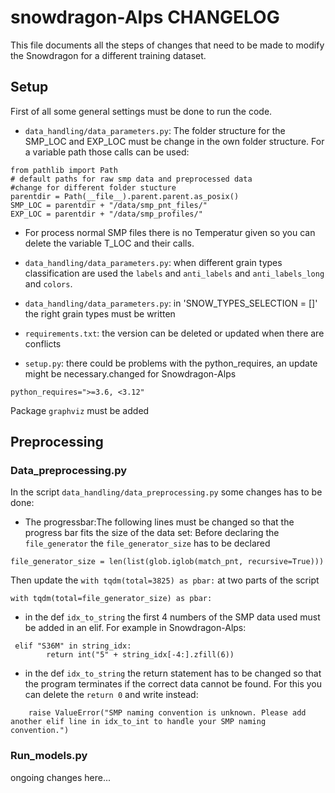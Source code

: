 # snowdragon-Alps CHANGELOG

This file documents all the steps of changes that need to be made to modify the Snowdragon for a different training dataset.

## Setup

First of all some general settings must be done to run the code.

-   `data_handling/data_parameters.py`: The folder structure for the SMP_LOC and EXP_LOC must be change in the own folder structure. For a variable path those calls can be used:

```
from pathlib import Path
# default paths for raw smp data and preprocessed data
#change for different folder stucture
parentdir = Path(__file__).parent.parent.as_posix()
SMP_LOC = parentdir + "/data/smp_pnt_files/"
EXP_LOC = parentdir + "/data/smp_profiles/"
```

-   For process normal SMP files there is no Temperatur given so you can delete the variable T_LOC and their calls.

-   `data_handling/data_parameters.py`: when different grain types classification are used the `labels` and `anti_labels` and `anti_labels_long` and `colors`.
-   `data_handling/data_parameters.py`: in 'SNOW_TYPES_SELECTION = []' the right grain types must be written
-   `requirements.txt`: the version can be deleted or updated when there are conflicts
-   `setup.py`: there could be problems with the python_requires, an update might be necessary.changed for Snowdragon-Alps

```
python_requires=">=3.6, <3.12"
```

Package `graphviz` must be added

## Preprocessing

### Data_preprocessing.py

In the script `data_handling/data_preprocessing.py` some changes has to be done:

-   The progressbar:The following lines must be changed so that the progress bar fits the size of the data set:
    Before declaring the `file_generator` the `file_generator_size` has to be declared

```
file_generator_size = len(list(glob.iglob(match_pnt, recursive=True)))
```

Then update the `with tqdm(total=3825) as pbar:` at two parts of the script

```
with tqdm(total=file_generator_size) as pbar:
```

-   in the def `idx_to_string` the first 4 numbers of the SMP data used must be added in an elif. For example in Snowdragon-Alps:

```
 elif "S36M" in string_idx:
        return int("5" + string_idx[-4:].zfill(6))
```

-   in the def `idx_to_string` the return statement has to be changed so that the program terminates if the correct data cannot be found. For this you can delete the `return 0` and write instead:

```
    raise ValueError("SMP naming convention is unknown. Please add another elif line in idx_to_int to handle your SMP naming convention.")
```

### Run_models.py

ongoing changes here...
